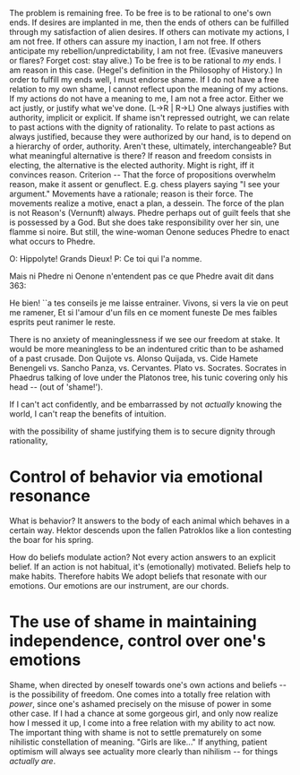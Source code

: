 The problem is remaining free. 
To be free is to be rational to one's own ends.
If desires are implanted in me, then the ends of others can be fulfilled through my satisfaction of alien desires.
If others can motivate my actions, I am not free.
If others can assure my inaction, I am not free.
If others anticipate my rebellion/unpredictability, I am not free.
(Evasive maneuvers or flares? Forget cost: stay alive.)
To be free is to be rational to *my* ends.
I am reason in this case. (Hegel's definition in the Philosophy of History.)
In order to fulfill my ends well, I must endorse shame.
If I do not have a free relation to my own shame, I cannot reflect upon the meaning of my actions.
If my actions do not have a meaning to me, I am not a free actor.
Either we act justly, or justify what we've done. (L->R | R->L)
One always justifies with authority, implicit or explicit.
If shame isn't repressed outright, we can relate to past actions with the dignity of rationality.
To relate to past actions as always justified, because they were authorized by our hand, is to depend on a hierarchy of order, authority. Aren't these, ultimately, interchangeable?
But what meaningful alternative is there?
If reason and freedom consists in electing, the alternative is the elected authority.
Might is right, iff it convinces reason.
Criterion -- That the force of propositions overwhelm reason, make it assent or genuflect.
E.g. chess players saying "I see your argument."
Movements have a rationale; reason is their force.
The movements realize a motive, enact a plan, a dessein.
The force of the plan is not Reason's (Vernunft) always.
Phedre perhaps out of guilt feels that she is possessed by a God.
But she does take responsibility over her sin, une flamme si noire.
But still, the wine-woman Oenone seduces Phedre to enact what occurs to Phedre.

O: Hippolyte! Grands Dieux!
P:                           Ce toi qui l'a nomme.

Mais ni Phedre ni Oenone n'entendent pas ce que Phedre avait dit dans 363:

He bien! ``a tes conseils je me laisse entrainer.
Vivons, si vers la vie on peut me ramener,
Et si l'amour d'un fils en ce moment funeste
De mes faibles esprits peut ranimer le reste.

There is no anxiety of meaninglessness if we see our freedom at stake. It would be more meaningless to be an indentured critic than to be ashamed of a past crusade. Don Quijote vs. Alonso Quijada, vs. Cide Hamete Benengeli vs. Sancho Panza, vs. Cervantes. Plato vs. Socrates. Socrates in Phaedrus talking of love under the Platonos tree, his tunic covering only his head -- (out of 'shame!').


If I can't act confidently, and be embarrassed by not *actually* knowing the world, I can't reap the benefits of intuition.

with the possibility of shame justifying them is to secure dignity through rationality,


# Control of behavior via emotional resonance

What is behavior? It answers to the body of each animal which behaves in a certain way. Hektor descends upon the fallen Patroklos like a lion contesting the boar for his spring. 


How do beliefs modulate action? Not every action answers to an explicit belief. If an action is not habitual, it's (emotionally) motivated. Beliefs help to make habits. Therefore habits We adopt beliefs that resonate with our emotions. Our emotions are our instrument, are our chords.

# The use of shame in maintaining independence, control over one's emotions
Shame, when directed by oneself towards one's own actions and beliefs -- is the possibility of freedom. One comes into a totally free relation with *power*, since one's ashamed precisely on the misuse of power in some other case. If I had a chance at some gorgeous girl, and only now realize how I messed it up, I come into a free relation with my ability to act now. The important thing with shame is not to settle prematurely on some nihilistic constellation of meaning. "Girls are like..." If anything, patient optimism will always see actuality more clearly than nihilism -- for things *actually are*. 
